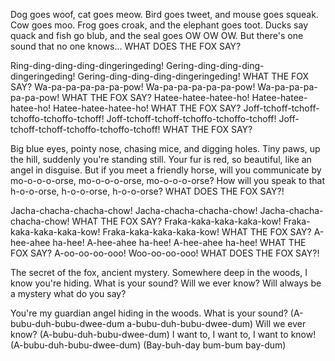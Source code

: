 Dog goes woof, cat goes meow.
Bird goes tweet, and mouse goes squeak.
Cow goes moo. Frog goes croak, and the elephant goes toot.
Ducks say quack and fish go blub, and the seal goes OW OW OW.
But there's one sound that no one knows...
WHAT DOES THE FOX SAY?

Ring-ding-ding-ding-dingeringeding!
Gering-ding-ding-ding-dingeringeding!
Gering-ding-ding-ding-dingeringeding!
WHAT THE FOX SAY?
Wa-pa-pa-pa-pa-pa-pow!
Wa-pa-pa-pa-pa-pa-pow!
Wa-pa-pa-pa-pa-pa-pow!
WHAT THE FOX SAY?
Hatee-hatee-hatee-ho!
Hatee-hatee-hatee-ho!
Hatee-hatee-hatee-ho!
WHAT THE FOX SAY?
Joff-tchoff-tchoff-tchoffo-tchoffo-tchoff!
Joff-tchoff-tchoff-tchoffo-tchoffo-tchoff!
Joff-tchoff-tchoff-tchoffo-tchoffo-tchoff!
WHAT THE FOX SAY?

Big blue eyes, pointy nose, chasing mice, and digging holes.
Tiny paws, up the hill, suddenly you're standing still.
Your fur is red, so beautiful, like an angel in disguise.
But if you meet a friendly horse, will you communicate by mo-o-o-o-orse, mo-o-o-o-orse, mo-o-o-o-orse?
How will you speak to that h-o-o-orse, h-o-o-orse, h-o-o-orse?
WHAT DOES THE FOX SAY?!

Jacha-chacha-chacha-chow!
Jacha-chacha-chacha-chow!
Jacha-chacha-chacha-chow!
WHAT THE FOX SAY?
Fraka-kaka-kaka-kaka-kow!
Fraka-kaka-kaka-kaka-kow!
Fraka-kaka-kaka-kaka-kow!
WHAT THE FOX SAY?
A-hee-ahee ha-hee!
A-hee-ahee ha-hee!
A-hee-ahee ha-hee!
WHAT THE FOX SAY?
A-oo-oo-oo-ooo!
Woo-oo-oo-ooo!
WHAT DOES THE FOX SAY?!

The secret of the fox, ancient mystery.
Somewhere deep in the woods, I know you're hiding.
What is your sound? Will we ever know?
Will always be a mystery what do you say?

You're my guardian angel hiding in the woods.
What is your sound? (A-bubu-duh-bubu-dwee-dum a-bubu-duh-bubu-dwee-dum)
Will we ever know? (A-bubu-duh-bubu-dwee-dum)
I want to, I want to, I want to know! (A-bubu-duh-bubu-dwee-dum)
(Bay-buh-day bum-bum bay-dum)